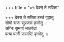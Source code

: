 +++
title = "०५ देवस् ते सविता"

+++
देवस् ते सविता हस्तं गृह्णातु  
सोमो राजा सुप्रजसं कृणोतु ।  
अग्निः सुभगां जातवेदाः  
पत्या पत्नीं जरदष्टिं कृणोतु ॥
